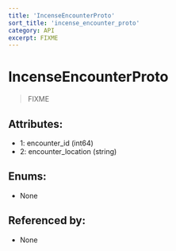 ```yaml
---
title: 'IncenseEncounterProto'
sort_title: 'incense_encounter_proto'
category: API
excerpt: FIXME
---
```


# IncenseEncounterProto

> FIXME

## Attributes:

- 1: encounter_id (int64)
- 2: encounter_location (string)

## Enums:

- None

## Referenced by:

- None
